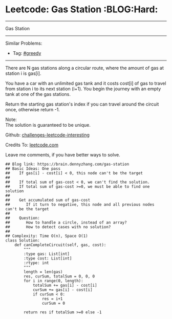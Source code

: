# Leetcode: Gas Station     :BLOG:Hard:


---

Gas Station  

---

Similar Problems:  
-   Tag: [#greedy](https://brain.dennyzhang.com/tag/greedy)

---

There are N gas stations along a circular route, where the amount of gas at station i is gas[i].  

You have a car with an unlimited gas tank and it costs cost[i] of gas to travel from station i to its next station (i+1). You begin the journey with an empty tank at one of the gas stations.  

Return the starting gas station's index if you can travel around the circuit once, otherwise return -1.  

Note:  
The solution is guaranteed to be unique.  

Github: [challenges-leetcode-interesting](https://github.com/DennyZhang/challenges-leetcode-interesting/tree/master/gas-station)  

Credits To: [leetcode.com](https://leetcode.com/problems/gas-station/description/)  

Leave me comments, if you have better ways to solve.  

    ## Blog link: https://brain.dennyzhang.com/gas-station
    ## Basic Ideas: One pass
    ##    If gas[i] - cost[i] < 0, this node can't be the target
    ##
    ##    If total sum of gas-cost < 0, we can't find the solution.
    ##    If total sum of gas-cost >=0, we must be able to find one solution
    ##
    ##    Get accumulated sum of gas-cost
    ##       If it turn to negative, this node and all previous nodes can't be the target
    ##
    ##    Question: 
    ##       How to handle a circle, instead of an array?
    ##       How to detect cases with no solution?
    ##
    ## Complexity: Time O(n), Space O(1)
    class Solution:
        def canCompleteCircuit(self, gas, cost):
            """
            :type gas: List[int]
            :type cost: List[int]
            :rtype: int
            """
            length = len(gas)
            res, curSum, totalSum = 0, 0, 0
            for i in range(0, length):
                totalSum += gas[i] - cost[i]
                curSum += gas[i] - cost[i]
                if curSum < 0:
                    res = i+1
                    curSum = 0
    
            return res if totalSum >=0 else -1